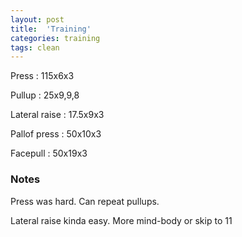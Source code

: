 ```yaml
---
layout: post
title:  'Training'
categories: training
tags: clean
---
```


Press : 115x6x3

Pullup  :  25x9,9,8

Lateral raise : 17.5x9x3

Pallof press  : 50x10x3

Facepull  : 50x19x3

### Notes

Press was hard. Can repeat pullups.

Lateral raise kinda easy. More mind-body or skip to 11
